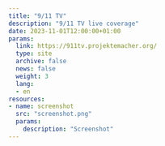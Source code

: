 ```yaml
---
title: "9/11 TV"
description: "9/11 TV live coverage"
date: 2023-11-01T12:00:00+01:00
params:
  link: https://911tv.projektemacher.org/
  type: site
  archive: false
  news: false
  weight: 3
  lang:
  - en
resources:
- name: screenshot
  src: "screenshot.png"
  params:
    description: "Screenshot"
---
```

